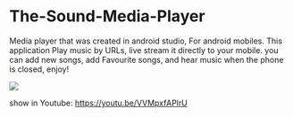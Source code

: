 # The-Sound-Media-Player
Media player that was created in android studio, For android mobiles.
This application Play music by URLs, live stream it directly to your mobile.
you can add new songs, add Favourite songs, and hear music when the phone is closed,
enjoy!





![](https://i.makeagif.com/media/4-23-2021/OPxv7D.gif)


show in Youtube:
https://youtu.be/VVMpxfAPlrU
